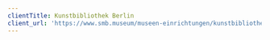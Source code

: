 ```yaml
---
clientTitle: Kunstbibliothek Berlin
client_url: 'https://www.smb.museum/museen-einrichtungen/kunstbibliothek/home/'
---
```


